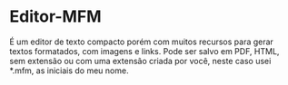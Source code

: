 # Editor-MFM
 É um editor de texto compacto porém com muitos recursos para gerar textos formatados, com imagens e links. Pode ser salvo em PDF, HTML, sem extensão ou com uma extensão criada por  você, neste caso usei *.mfm, as iniciais do meu nome.
